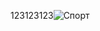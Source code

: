 123123123![Спорт](https://github.com/cort17/sport-app/assets/156112210/adc9d305-9714-4809-9bb8-6802bd22463c)
